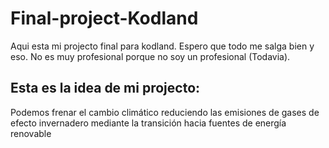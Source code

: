 # Final-project-Kodland

Aqui esta mi projecto final para kodland.
Espero que todo me salga bien y eso.
No es muy profesional porque no soy un profesional (Todavia).

## Esta es la idea de mi projecto:

Podemos frenar el cambio climático reduciendo las emisiones de gases de efecto invernadero mediante la transición hacia fuentes de energía renovable
